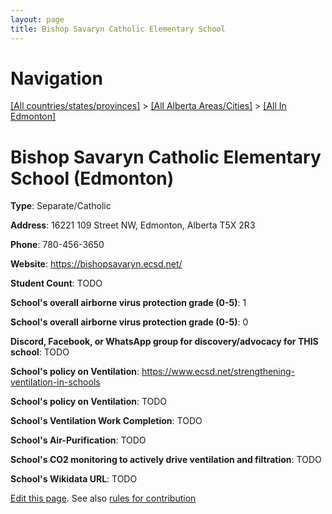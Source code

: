 ```yaml
---
layout: page
title: Bishop Savaryn Catholic Elementary School
---
```

# Navigation

[[All countries/states/provinces]](../../..) > [[All Alberta Areas/Cities]](../..) > [[All In Edmonton]](..)

# Bishop Savaryn Catholic Elementary School (Edmonton)

**Type**: Separate/Catholic

**Address**: 16221 109 Street NW, Edmonton, Alberta T5X 2R3

**Phone**: 780-456-3650

**Website**: <https://bishopsavaryn.ecsd.net/>

**Student Count**: TODO

**School's overall airborne virus protection grade (0-5)**: 1

**School's overall airborne virus protection grade (0-5)**: 0

**Discord, Facebook, or WhatsApp group for discovery/advocacy for THIS school**: TODO

**School's policy on Ventilation**: <https://www.ecsd.net/strengthening-ventilation-in-schools>

**School's policy on Ventilation**: TODO

**School's Ventilation Work Completion**: TODO

**School's Air-Purification**: TODO

**School's CO2 monitoring to actively drive ventilation and filtration**: TODO

**School's Wikidata URL**: TODO


[Edit this page](https://github.com/ventilate-schools/AB/edit/main/./Edmonton/Bishop_Savaryn_Catholic_Elementary_School.md). See also [rules for contribution](../../../contribution-rules/)